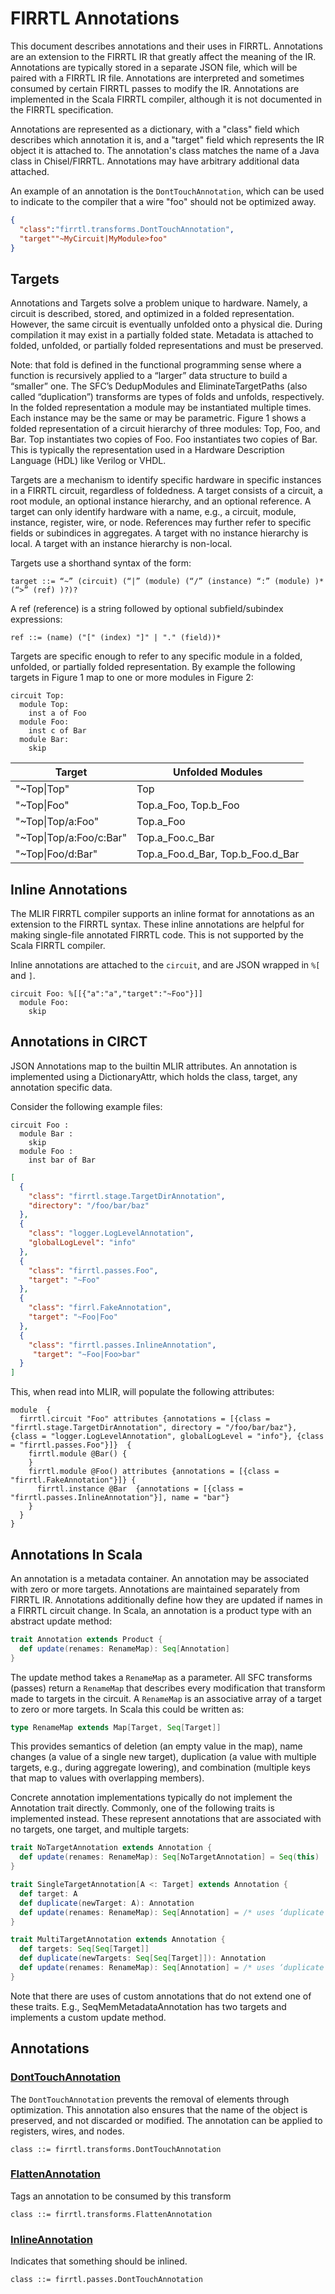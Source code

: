 # FIRRTL Annotations

This document describes annotations and their uses in FIRRTL.  Annotations are
an extension to the FIRRTL IR that greatly affect the meaning of the IR.
Annotations are typically stored in a separate JSON file, which will be paired
with a FIRRTL IR file.  Annotations are interpreted and sometimes consumed by
certain FIRRTL passes to modify the IR. Annotations are implemented in the
Scala FIRRTL compiler, although it is not documented in the FIRRTL
specification. 

Annotations are represented as a dictionary, with a "class" field which
describes which annotation it is, and a "target" field which represents the IR
object it is attached to. The annotation's class matches the name of a Java
class in Chisel/FIRRTL. Annotations may have arbitrary additional data
attached.

An example of an annotation is the `DontTouchAnnotation`, which can be used to
indicate to the compiler that a wire "foo" should not be optimized away.
```json
{
  "class":"firrtl.transforms.DontTouchAnnotation",
  "target""~MyCircuit|MyModule>foo"
}

```

## Targets

Annotations and Targets solve a problem unique to hardware. Namely, a circuit
is described, stored, and optimized in a folded representation. However, the
same circuit is eventually unfolded onto a physical die. During compilation it
may exist in a partially folded state. Metadata is attached to folded,
unfolded, or partially folded representations and must be preserved.

Note: that fold is defined in the functional programming sense where a function
is recursively applied to a “larger” data structure to build a “smaller” one.
The SFC’s DedupModules and EliminateTargetPaths (also called “duplication”)
transforms are types of folds and unfolds, respectively. In the folded
representation a module may be instantiated multiple times. Each instance may
be the same or may be parametric. Figure 1 shows a folded representation of a
circuit hierarchy of three modules: Top, Foo, and Bar. Top instantiates two
copies of Foo. Foo instantiates two copies of Bar. This is typically the
representation used in a Hardware Description Language (HDL) like Verilog or
VHDL.

Targets are a mechanism to identify specific hardware in specific instances in
a FIRRTL circuit, regardless of foldedness. A target consists of a circuit, a
root module, an optional instance hierarchy, and an optional reference. A
target can only identify hardware with a name, e.g., a circuit, module,
instance, register, wire, or node. References may further refer to specific
fields or subindices in aggregates. A target with no instance hierarchy is
local. A target with an instance hierarchy is non-local.

Targets use a shorthand syntax of the form:

```
target ::= “~” (circuit) (“|” (module) (“/” (instance) “:” (module) )* (“>” (ref) )?)?
```

A ref (reference) is a string followed by optional subfield/subindex expressions:

```
ref ::= (name) ("[" (index) "]" | "." (field))*
```

Targets are specific enough to refer to any specific module in a folded,
unfolded, or partially folded representation. By example the following targets
in Figure 1 map to one or more modules in Figure 2:

```firrtl
circuit Top:
  module Top:
    inst a of Foo
  module Foo:
    inst c of Bar
  module Bar:
    skip
```

| Target                      | Unfolded Modules                 |
|-----------------------------|----------------------------------|
| "~Top&#124;Top"             | Top                              |
| "~Top&#124;Foo"             | Top.a_Foo, Top.b_Foo             |
| "~Top&#124;Top/a:Foo"       | Top.a_Foo                        |
| "~Top&#124;Top/a:Foo/c:Bar" | Top.a_Foo.c_Bar                  |
| "~Top&#124;Foo/d:Bar"       | Top.a_Foo.d_Bar, Top.b_Foo.d_Bar |

## Inline Annotations

The MLIR FIRRTL compiler supports an inline format for annotations as an
extension to the FIRRTL syntax. These inline annotations are helpful for making
single-file annotated FIRRTL code. This is not supported by the Scala FIRRTL
compiler.  

Inline annotations are attached to the `circuit`, and are JSON wrapped in `%[`
and `]`.

```firrtl
circuit Foo: %[[{"a":"a","target":"~Foo"}]]
  module Foo:
    skip
```

## Annotations in CIRCT

JSON Annotations map to the builtin MLIR attributes. An annotation is
implemented using a DictionaryAttr, which holds the class, target, any
annotation specific data.

Consider the following example files:
```firrtl
circuit Foo :
  module Bar :
    skip
  module Foo :
    inst bar of Bar
```

```json
[
  {
    "class": "firrtl.stage.TargetDirAnnotation",
    "directory": "/foo/bar/baz"
  },
  {
    "class": "logger.LogLevelAnnotation",
    "globalLogLevel": "info"
  },
  {
    "class": "firrtl.passes.Foo",
    "target": "~Foo"
  },
  {
    "class": "firrl.FakeAnnotation",
    "target": "~Foo|Foo"
  },
  {
    "class": "firrtl.passes.InlineAnnotation",
     "target": "~Foo|Foo>bar"
  }
]
```

This, when read into MLIR, will populate the following attributes:

```mlir
module  {
  firrtl.circuit "Foo" attributes {annotations = [{class = "firrtl.stage.TargetDirAnnotation", directory = "/foo/bar/baz"}, {class = "logger.LogLevelAnnotation", globalLogLevel = "info"}, {class = "firrtl.passes.Foo"}]}  {
    firrtl.module @Bar() {
    }
    firrtl.module @Foo() attributes {annotations = [{class = "firrtl.FakeAnnotation"}]} {
      firrtl.instance @Bar  {annotations = [{class = "firrtl.passes.InlineAnnotation"}], name = "bar"}
    }
  }
}
```

## Annotations In Scala

An annotation is a metadata container. An annotation may be associated with
zero or more targets. Annotations are maintained separately from FIRRTL IR.
Annotations additionally define how they are updated if names in a FIRRTL
circuit change. In Scala, an annotation is a product type with an abstract
update method:

```scala
trait Annotation extends Product {
  def update(renames: RenameMap): Seq[Annotation]
}
```

The update method takes a `RenameMap` as a parameter. All SFC transforms (passes)
return a `RenameMap` that describes every modification that transform made to
targets in the circuit. A `RenameMap` is an associative array of a target to zero
or more targets. In Scala this could be written as:

```scala
type RenameMap extends Map[Target, Seq[Target]]
```

This provides semantics of deletion (an empty value in the map), name changes
(a value of a single new target), duplication (a value with multiple targets,
e.g., during aggregate lowering), and combination (multiple keys that map to
values with overlapping members).

Concrete annotation implementations typically do not implement the Annotation
trait directly. Commonly, one of the following traits is implemented instead.
These represent annotations that are associated with no targets, one target,
and multiple targets:

```scala
trait NoTargetAnnotation extends Annotation {
  def update(renames: RenameMap): Seq[NoTargetAnnotation] = Seq(this)
}

trait SingleTargetAnnotation[A <: Target] extends Annotation {
  def target: A
  def duplicate(newTarget: A): Annotation
  def update(renames: RenameMap): Seq[Annotation] = /* uses ‘duplicate’ */
}

trait MultiTargetAnnotation extends Annotation {
  def targets: Seq[Seq[Target]]
  def duplicate(newTargets: Seq[Seq[Target]]): Annotation
  def update(renames: RenameMap): Seq[Annotation] = /* uses ‘duplicate’ */
}
```

Note that there are uses of custom annotations that do not extend one of these
traits. E.g., SeqMemMetadataAnnotation has two targets and implements a custom
update method.

## Annotations

### [DontTouchAnnotation](https://www.chisel-lang.org/api/firrtl/latest/firrtl/transforms/DontTouchAnnotation.html)

The `DontTouchAnnotation` prevents the removal of elements through
optimization. This annotation also ensures that the name of the object is
preserved, and not discarded or modified. The annotation can be applied to
registers, wires, and nodes.

```
class ::= firrtl.transforms.DontTouchAnnotation
```

### [FlattenAnnotation](https://www.chisel-lang.org/api/firrtl/latest/firrtl/transforms/FlattenAnnotation.html)

Tags an annotation to be consumed by this transform

```
class ::= firrtl.transforms.FlattenAnnotation

```

### [InlineAnnotation](https://www.chisel-lang.org/api/firrtl/latest/firrtl/passes/InlineAnnotation.html)

Indicates that something should be inlined.
```
class ::= firrtl.passes.DontTouchAnnotation
```



